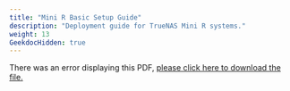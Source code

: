 ```yaml
---
title: "Mini R Basic Setup Guide"
description: "Deployment guide for TrueNAS Mini R systems."
weight: 13
GeekdocHidden: true
---
```


<object data="https://truenas.com/docs/files/MiniRBSG1.0.pdf" type="application/pdf" width="95%" height="1000">
There was an error displaying this PDF, <a href="https://truenas.com/docs/files/MiniRBSG1.0.pdf">please click here to download the file.</a>
</object>
